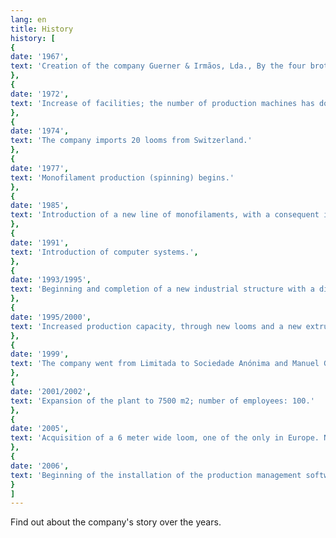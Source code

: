 ```yaml
---
lang: en
title: History
history: [
{
date: '1967',
text: 'Creation of the company Guerner & Irmãos, Lda., By the four brothers Joaquim, José, Armando and Mário with an equal percentage; production of classic cotton and nylon fabrics; number of employees: 6.'
},
{
date: '1972',
text: 'Increase of facilities; the number of production machines has doubled; number of employees: 10.'
},
{
date: '1974',
text: 'The company imports 20 looms from Switzerland.'
},
{
date: '1977',
text: 'Monofilament production (spinning) begins.'
},
{
date: '1985',
text: 'Introduction of a new line of monofilaments, with a consequent increase in production capacity.'
},
{
date: '1991',
text: 'Introduction of computer systems.',
},
{
date: '1993/1995',
text: 'Beginning and completion of a new industrial structure with a different layout. Covered area of ​​5.000 m2 and discovery of 30.000 m2; Remodeling of the computer system.'
},
{
date: '1995/2000',
text: 'Increased production capacity, through new looms and a new extrusion line.'
},
{
date: '1999',
text: 'The company went from Limitada to Sociedade Anónima and Manuel Guerner, son of Joaquim Guerner, becomes vice-president.'
},
{
date: '2001/2002',
text: 'Expansion of the plant to 7500 m2; number of employees: 100.'
},
{
date: '2005',
text: 'Acquisition of a 6 meter wide loom, one of the only in Europe. New extension of the facilities to 10.000 m2.'
},
{
date: '2006',
text: 'Beginning of the installation of the production management software. Acquisition of a second 6 meter long loom.'
}
]
---
```


Find out about the company's story over the years.
